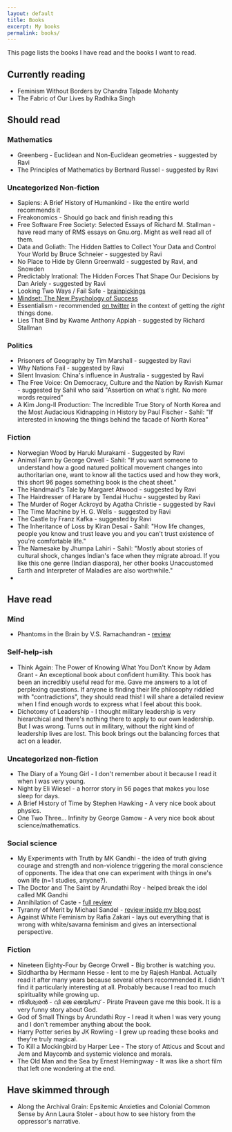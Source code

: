 ```yaml
---
layout: default
title: Books
excerpt: My books
permalink: books/
---
```


This page lists the books I have read and the books I want to read.

## Currently reading ##

* Feminism Without Borders by Chandra Talpade Mohanty
* The Fabric of Our Lives by Radhika Singh

## Should read ##

### Mathematics

* Greenberg - Euclidean and Non-Euclidean geometries - suggested by Ravi
* The Principles of Mathematics by Bertnard Russel - suggested by Ravi


### Uncategorized Non-fiction

* Sapiens: A Brief History of Humankind - like the entire world recommends it
* Freakonomics - Should go back and finish reading this
* Free Software Free Society: Selected Essays of Richard M. Stallman - have read many of RMS essays on Gnu.org. Might as well read all of them.
* Data and Goliath: The Hidden Battles to Collect Your Data and Control Your World by Bruce Schneier - suggested by Ravi
* No Place to Hide by Glenn Greenwald - suggested by Ravi, and Snowden
* Predictably Irrational: The Hidden Forces That Shape Our Decisions by Dan Ariely - suggested by Ravi
* Looking Two Ways / Fail Safe - [brainpickings](https://www.brainpickings.org/2013/05/15/debbie-millman-look-both-ways-fail-safe/)
* [Mindset: The New Psychology of Success](https://www.brainpickings.org/2014/01/29/carol-dweck-mindset/)
* Essentialism - recommended [on twitter](https://twitter.com/RheumEpi/status/1376380207263666187?s=20) in the context of getting the *right* things done.
* Lies That Bind by Kwame Anthony Appiah - suggested by Richard Stallman

### Politics

* Prisoners of Geography by Tim Marshall - suggested by Ravi
* Why Nations Fail - suggested by Ravi
* Silent Invasion: China's influence in Australia - suggested by Ravi
* The Free Voice: On Democracy, Culture and the Nation by Ravish Kumar - suggested by Sahil who said "Assertion on what's right. No more words required"
* A Kim Jong-Il Production: The Incredible True Story of North Korea and the Most Audacious Kidnapping in History by Paul Fischer - Sahil: "If interested in knowing the things behind the facade of North Korea"

### Fiction

* Norwegian Wood by Haruki Murakami - Suggested by Ravi
* Animal Farm by George Orwell - Sahil: "If you want someone to understand how a good natured political movement changes into authoritarian one, want to know all the tactics used and how they work, this short 96 pages something book is the cheat sheet."
* The Handmaid's Tale by Margaret Atwood - suggested by Ravi
* The Hairdresser of Harare by Tendai Huchu - suggested by Ravi
* The Murder of Roger Ackroyd by Agatha Christie - suggested by Ravi
* The Time Machine by H. G. Wells - suggested by Ravi
* The Castle by Franz Kafka - suggested by Ravi
* The Inheritance of Loss by Kiran Desai - Sahil: "How life changes, people you know and trust leave you and you can't trust existence of you're comfortable life."
* The Namesake by Jhumpa Lahiri - Sahil: "Mostly about stories of cultural shock, changes Indian's face when they migrate abroad. If you like this one genre (Indian diaspora), her other books Unaccustomed Earth and Interpreter of Maladies are also worthwhile."
* 


## Have read ##

### Mind

* Phantoms in the Brain by V.S. Ramachandran - [review](/phantoms-in-the-brain/)

### Self-help-ish

* Think Again: The Power of Knowing What You Don't Know by Adam Grant - An exceptional book about confident humility. This book has been an incredibly useful read for me. Gave me answers to a lot of perplexing questions. If anyone is finding their life philosophy riddled with "contradictions", they should read this! I will share a detailed review when I find enough words to express what I feel about this book.
* Dichotomy of Leadership - I thought military leadership is very hierarchical and there's nothing there to apply to our own leadership. But I was wrong. Turns out in military, without the right kind of leadership lives are lost. This book brings out the balancing forces that act on a leader.

### Uncategorized non-fiction

* The Diary of a Young Girl - I don't remember about it because I read it when I was very young.
* Night by Eli Wiesel - a horror story in 56 pages that makes you lose sleep for days.
* A Brief History of Time by Stephen Hawking - A very nice book about physics.
* One Two Three... Infinity by George Gamow - A very nice book about science/mathematics.

### Social science

* My Experiments with Truth by MK Gandhi - the idea of truth giving courage and strength and non-violence triggering the moral conscience of opponents. The idea that one can experiment with things in one's own life (n=1 studies, anyone?).
* The Doctor and The Saint by Arundathi Roy - helped break the idol called MK Gandhi
* Annihilation of Caste - [full review](https://blog.learnlearn.in/2020/12/annihilation-of-caste.html)
* Tyranny of Merit by Michael Sandel - [review inside my blog post](https://blog.learnlearn.in/2020/12/what-to-do-with-privilege.html)
* Against White Feminism by Rafia Zakari - lays out everything that is wrong with white/savarna feminism and gives an intersectional perspective.

### Fiction

* Nineteen Eighty-Four by George Orwell - Big brother is watching you.
* Siddhartha by Hermann Hesse - lent to me by Rajesh Hanbal. Actually read it after many years because several others recommended it. I didn't find it particularly interesting at all. Probably because I read too much spirituality while growing up.
* നിരീശ്വരന്‍ - വി ജെ ജെയിംസ്  - Pirate Praveen gave me this book. It is a very funny story about God.
* God of Small Things by Arundathi Roy - I read it when I was very young and I don't remember anything about the book.
* Harry Potter series by JK Rowling - I grew up reading these books and they're truly magical.
* To Kill a Mockingbird by Harper Lee - The story of Atticus and Scout and Jem and Maycomb and systemic violence and morals.
* The Old Man and the Sea by Ernest Hemingway - It was like a short film that left one wondering at the end.

## Have skimmed through ##

* Along the Archival Grain: Epsitemic Anxieties and Colonial Common Sense by Ann Laura Stoler - about how to see history from the oppressor's narrative.
